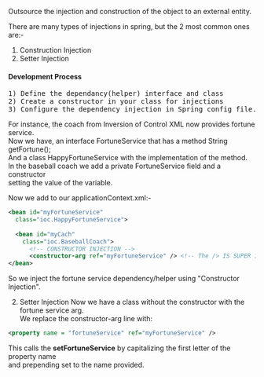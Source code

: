 Outsource the injection and construction of the object to an external entity.  

There are many types of injections in spring, but the 2 most common ones are:-  
1) Construction Injection  
2) Setter Injection

#### Development Process
<pre>
1) Define the dependancy(helper) interface and class
2) Create a constructor in your class for injections
3) Configure the dependency injection in Spring config file. 
</pre>

For instance, the coach from Inversion of Control XML now provides fortune service.  
Now we have, an interface FortuneService that has a method String getFortune();  
And a class HappyFortuneService with the implementation of the method.  
In the baseball coach we add a private FortuneService field and a constructor  
setting the value of the variable.  

Now we add to our applicationContext.xml:- 
```xml
<bean id="myFortuneService"
  class="ioc.HappyFortuneService">
  
  <bean id="myCach"
    class="ioc.BaseballCoach">
      <!-- CONSTRUCTOR INJECTION -->
      <constructor-arg ref="myFortuneService" /> <!-- The /> IS SUPER IMPORTANT XML 101 GEEZ -->
</bean>
```

So we inject the fortune service dependency/helper using "Constructor Injection".  

2) Setter Injection
Now we have a class without the constructor with the fortune service arg.  
We replace the constructor-arg line with: 
```xml
<property name = "fortuneService" ref="myFortuneService" />
```
This calls the **setFortuneService** by capitalizing the first letter of the property name  
and prepending set to the name provided. 
